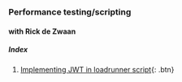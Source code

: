 ### Performance testing/scripting
#### with Rick de Zwaan


##### Index
1. [Implementing JWT in loadrunner script](https://rickdz.github.io/loadrunner-jwt.html){: .btn}

